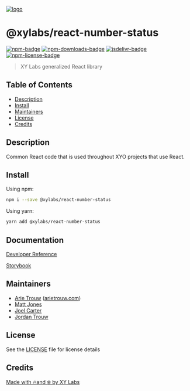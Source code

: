 [![logo][]](https://xylabs.com)

# @xylabs/react-number-status

[![npm-badge][]][npm-link]
[![npm-downloads-badge][]][npm-link]
[![jsdelivr-badge][]][jsdelivr-link]
[![npm-license-badge][]](LICENSE)

> XY Labs generalized React library 

## Table of Contents

-   [Description](#description)
-   [Install](#install)
-   [Maintainers](#maintainers)
-   [License](#license)
-   [Credits](#credits)

## Description

Common React code that is used throughout XYO projects that use React.

## Install

Using npm:

```sh
npm i --save @xylabs/react-number-status
```

Using yarn:

```sh
yarn add @xylabs/react-number-status
```

## Documentation
[Developer Reference](https://xylabs.github.io/sdk-react)

[Storybook](https://xylabs.github.io/sdk-react/storybook)

## Maintainers

- [Arie Trouw](https://github.com/arietrouw) ([arietrouw.com](https://arietrouw.com))
- [Matt Jones](https://github.com/jonesmac)
- [Joel Carter](https://github.com/JoelBCarter)
- [Jordan Trouw](https://github.com/jordantrouw)

## License

See the [LICENSE](LICENSE) file for license details

## Credits

[Made with 🔥and ❄️ by XY Labs](https://xylabs.com)

[logo]: https://cdn.xy.company/img/brand/XYPersistentCompany_Logo_Icon_Colored.svg

[npm-badge]: https://img.shields.io/npm/v/@xylabs/react-number-status.svg
[npm-link]: https://www.npmjs.com/package/@xylabs/react-number-status

[npm-downloads-badge]: https://img.shields.io/npm/dw/@xylabs/react-number-status
[npm-license-badge]: https://img.shields.io/npm/l/@xylabs/react-number-status

[jsdelivr-badge]: https://data.jsdelivr.com/v1/package/npm/@xylabs/react-number-status/badge
[jsdelivr-link]: https://www.jsdelivr.com/package/npm/@xylabs/react-number-status